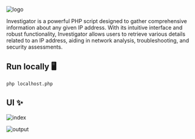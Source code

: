 ![logo](https://github.com/new92/php/assets/94779840/4e3c4548-5f41-4ca8-9c62-49d8768507b2)

Investigator is a powerful PHP script designed to gather comprehensive information about any given IP address. With its intuitive interface and robust functionality, Investigator allows users to retrieve various details related to an IP address, aiding in network analysis, troubleshooting, and security assessments.

## Run locally 🖥️

```bash
php localhost.php
```

## UI ✨

![index](https://github.com/new92/php/assets/94779840/6723f07a-6180-4d0b-b336-9da49844835a)

![output](https://github.com/new92/php/assets/94779840/07d17f12-8711-435a-8057-df32e93f31ce)
